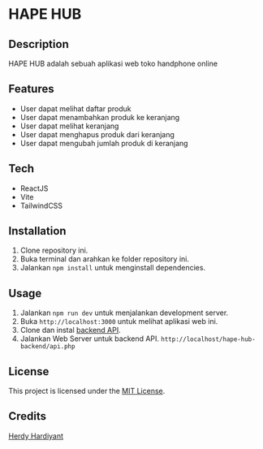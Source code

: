 # HAPE HUB

## Description

HAPE HUB adalah sebuah aplikasi web toko handphone online

## Features

- User dapat melihat daftar produk
- User dapat menambahkan produk ke keranjang
- User dapat melihat keranjang
- User dapat menghapus produk dari keranjang
- User dapat mengubah jumlah produk di keranjang

## Tech 

- ReactJS
- Vite
- TailwindCSS

## Installation

1. Clone repository ini.
2. Buka terminal dan arahkan ke folder repository ini.
3. Jalankan `npm install` untuk menginstall dependencies.

## Usage

1. Jalankan `npm run dev` untuk menjalankan development server.
2. Buka `http://localhost:3000` untuk melihat aplikasi web ini.
3. Clone dan instal [backend API](https://github.com/herdyhardiyant/hape-hub-backend).
4. Jalankan Web Server untuk backend API. `http://localhost/hape-hub-backend/api.php`

## License

This project is licensed under the [MIT License](LICENSE).

## Credits
[Herdy Hardiyant](https://github.com/herdyhardiyant)